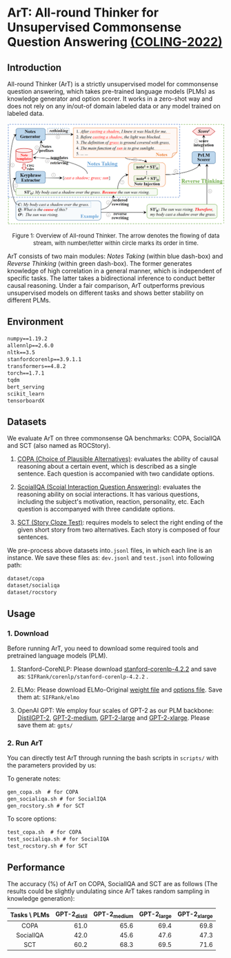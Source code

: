 # ArT: All-round Thinker for Unsupervised Commonsense Question Answering [(COLING-2022)](https://arxiv.org/abs/2112.13428)
## Introduction
All-round Thinker (ArT) is a strictly unsupervised model for commonsense question answering, which takes pre-trained language models (PLMs) as knowledge generator and option scorer. It works in a zero-shot way and does not rely on any in/out-of domain labeled data or any model trained on labeled data.

![Image](./figures/overview.png)
<center><font size=2>Figure 1: Overview of All-round Thinker. The arrow denotes the flowing of data stream, with number/letter within circle marks its order in time.</font></center>

ArT consists of two main modules: *Notes Taking* (within blue dash-box) and *Reverse Thinking* (within green dash-box). The former generates knowledge of high correlation in a general manner, which is independent of specific tasks. The latter takes a bidirectional inference to conduct better causal reasoning. Under a fair comparison, ArT outperforms previous unsupervised models on different tasks and shows better stability on different PLMs.



## Environment
```
numpy==1.19.2
allennlp==2.6.0
nltk==3.5
stanfordcorenlp==3.9.1.1
transformers==4.8.2
torch==1.7.1
tqdm
bert_serving
scikit_learn
tensorboardX
```


## Datasets
We evaluate ArT on three commonsense QA benchmarks: COPA, SocialIQA and SCT (also named as ROCStory).

1. [COPA (Choice of Plausible Alternatives)](https://people.ict.usc.edu/~gordon/copa.html): evaluates the ability of causal reasoning about a certain event, which is described as a single sentence. Each question is accompanied with two candidate options.

2. [ScoialIQA (Scoial Interaction Question Answering)](https://leaderboard.allenai.org/socialiqa/submissions/get-started): evaluates the reasoning ability on social interactions. It has various questions, including the subject's motivation, reaction, personality, etc. Each question is accompanyed with three candidate options. 

3. [SCT (Story Cloze Test)](https://www.cs.rochester.edu/nlp/rocstories): requires models to select the right ending of the given short story from two alternatives. Each story is composed of four sentences.

We pre-process above datasets into```.jsonl``` files, in which each line is an instance. We save these files as: `dev.jsonl` and `test.jsonl` into following path:
```
dataset/copa
dataset/socialiqa
dataset/rocstory
```

## Usage
### 1. Download
Before running ArT, you need to download some required tools and pretrained language models (PLM).

1. Stanford-CoreNLP:
Please download [stanford-corenlp-4.2.2](https://huggingface.co/stanfordnlp/CoreNLP/resolve/main/stanford-corenlp-latest.zip) and save as: `SIFRank/corenlp/stanford-corenlp-4.2.2` .
   
2. ELMo:
   Please download ELMo-Original [weight file](https://s3-us-west-2.amazonaws.com/allennlp/models/elmo/2x4096_512_2048cnn_2xhighway/elmo_2x4096_512_2048cnn_2xhighway_weights.hdf5) and [options file](https://s3-us-west-2.amazonaws.com/allennlp/models/elmo/2x4096_512_2048cnn_2xhighway/elmo_2x4096_512_2048cnn_2xhighway_options.json). Save them at: `SIFRank/elmo`
   
3. OpenAI GPT:
We employ four scales of GPT-2 as our PLM backbone: [DistilGPT-2](https://huggingface.co/distilgpt2/tree/main), [GPT-2-medium](https://huggingface.co/gpt2-medium/tree/main), [GPT-2-large](https://huggingface.co/gpt2-large/tree/main) and [GPT-2-xlarge](https://huggingface.co/gpt2-xl/tree/main). Please save them at: `gpts/`
   
### 2. Run ArT
You can directly test ArT through running the bash scripts in `scripts/` with the parameters provided by us:

To generate notes:
```
gen_copa.sh  # for COPA
gen_socialiqa.sh # for SocialIQA
gen_rocstory.sh # for SCT
```

To score options:
```
test_copa.sh  # for COPA
test_socialiqa.sh # for SocialIQA
test_rocstory.sh # for SCT
```

## Performance
The accuracy (%) of ArT on COPA, SocialIQA and SCT are as follows (The results could be slightly undulating since ArT takes random sampling in knowledge generation):

| Tasks \ PLMs | GPT-2<sub>distil</sub> | GPT-2<sub>medium</sub> | GPT-2<sub>large</sub> | GPT-2<sub>xlarge</sub> |
|:------------:|-----------------------:|-----------------------:|----------------------:|-----------------------:|
|     COPA     |                   61.0 |                   65.6 |                  69.4 |                   69.8 | 
|  SocialIQA   |                   42.0 |                   45.6 |                  47.6 |                   47.3 |
|     SCT      |                   60.2 |                   68.3 |                  69.5 |                   71.6 |






